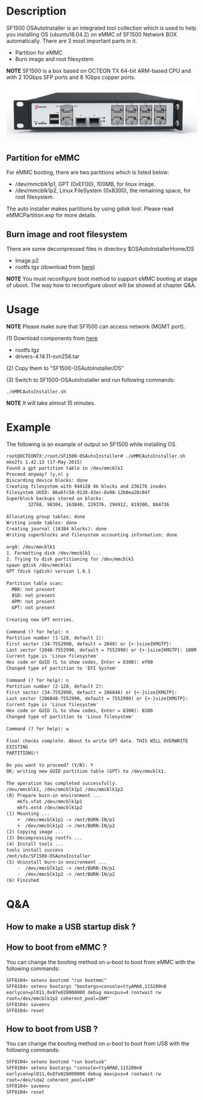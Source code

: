# Description

SF1500 OSAutoInstaller is an integrated tool collection which is used to help you installing OS (ubuntu16.04.2) on eMMC of SF1500 Network BOX automatically. There are 3 most important parts in it.

   - Partition for eMMC
   - Burn image and root filesystem

**NOTE** SF1500 is a box based on OCTEON TX 64-bit ARM-based CPU and with 2 10Gbps SFP ports and 8 1Gbps copper ports.

![](https://github.com/asterfusion/SF1500-OSAutoInstaller/blob/master/Docs/SF1500_front.jpg)  

## Partition for eMMC

For eMMC booting, there are two partitions which is listed below:

   - /dev/mmcblk1p1, GPT (0xEF00), 100MB, for linux image.
   - /dev/mmcblk1p2, Linux FileSystem (0x8300), the remaining space, for root filesystem.

The auto installer makes partitions by using gdisk tool. Please read eMMCPartition.exp for more details.

## Burn image and root filesystem

There are some decompressed files in directory $OSAutoInstallerHome/DS

   - Image.p2
   - rootfs.tgz (download from [here](https://pan.baidu.com/s/1mCLzS_yMgAO8Ex-AbbqOug "www.pan.baidu.com"))

**NOTE** You must reconfigure boot method to support eMMC booting at stage of uboot. The way how to reconfigure uboot will be showed at chapter Q&A.

# Usage

**NOTE** Please make sure that SF1500 can access network (MGMT port).

  (1) Download components from [here](https://pan.baidu.com/s/1mCLzS_yMgAO8Ex-AbbqOug "www.pan.baidu.com")

   - rootfs.tgz
   - drivers-4.14.11-svn258.tar

  (2) Copy them to "SF1500-OSAutoInstaller/DS"

  (3) Switch to SF1500-OSAutoInstaller and run following commands:

	./eMMCAutoInstaller.sh

**NOTE** It will take almost 15 minutes.

# Example
The following is an example of output on SF1500 while installing OS.

	root@OCTEONTX:/root/SF1500-OSAutoInstaller# ./eMMCAutoInstaller.sh
	mke2fs 1.42.13 (17-May-2015)
	Found a gpt partition table in /dev/mmcblk1
	Proceed anyway? (y,n) y
	Discarding device blocks: done                            
	Creating filesystem with 944128 4k blocks and 236176 inodes
	Filesystem UUID: 86a6fc58-9128-43ec-8a98-12b0ea28c84f
	Superblock backups stored on blocks: 
			32768, 98304, 163840, 229376, 294912, 819200, 884736

	Allocating group tables: done                            
	Writing inode tables: done                            
	Creating journal (16384 blocks): done
	Writing superblocks and filesystem accounting information: done 

	arg0: /dev/mmcblk1
	1. Formatting disk /dev/mmcblk1 ...
	2. Trying to disk partitioning for /dev/mmcblk1
	spawn gdisk /dev/mmcblk1
	GPT fdisk (gdisk) version 1.0.1

	Partition table scan:
	  MBR: not present
	  BSD: not present
	  APM: not present
	  GPT: not present

	Creating new GPT entries.

	Command (? for help): n
	Partition number (1-128, default 1): 
	First sector (34-7552990, default = 2048) or {+-}size{KMGTP}: 
	Last sector (2048-7552990, default = 7552990) or {+-}size{KMGTP}: 100M
	Current type is 'Linux filesystem'
	Hex code or GUID (L to show codes, Enter = 8300): ef00
	Changed type of partition to 'EFI System'

	Command (? for help): n
	Partition number (2-128, default 2): 
	First sector (34-7552990, default = 206848) or {+-}size{KMGTP}: 
	Last sector (206848-7552990, default = 7552990) or {+-}size{KMGTP}: 
	Current type is 'Linux filesystem'
	Hex code or GUID (L to show codes, Enter = 8300): 8300
	Changed type of partition to 'Linux filesystem'

	Command (? for help): w

	Final checks complete. About to write GPT data. THIS WILL OVERWRITE EXISTING
	PARTITIONS!!

	Do you want to proceed? (Y/N): Y
	OK; writing new GUID partition table (GPT) to /dev/mmcblk1.

	The operation has completed successfully.
	/dev/mmcblk1, /dev/mmcblk1p1 /dev/mmcblk1p2
	(0) Prepare burn-in environment ...
		mkfs.vfat /dev/mmcblk1p1
		mkfs.ext4 /dev/mmcblk1p2
	(1) Mounting ...
		+  /dev/mmcblk1p1 -> /mnt/BURN-IN/p1
		+  /dev/mmcblk1p2 -> /mnt/BURN-IN/p2
	(2) Copying image ...
	(3) Decompressing rootfs ...
	(4) Install tools ...
	tools install success
	/mnt/sdx/SF1500-OSAutoInstaller
	(5) Uninstall burn-in environment ...
		-  /dev/mmcblk1p1 -> /mnt/BURN-IN/p1
		-  /dev/mmcblk1p2 -> /mnt/BURN-IN/p2
	(6) Finished

# Q&A

## How to make a USB startup disk ?
<TODO>

## How to boot from eMMC ?
You can change the booting method on u-boot to boot from eMMC with the following commands:

	SFF8104> setenv bootcmd "run bootmmc"
	SFF8104> setenv bootargs "bootargs=console=ttyAMA0,115200n8 earlycon=pl011,0x87e028000000 debug maxcpus=4 rootwait rw root=/dev/mmcblk1p2 coherent_pool=16M"
	SFF8104> saveenv
	SFF8104> reset

## How to boot from USB ?
You can change the booting method on u-boot to boot from USB with the following commands:

	SFF8104> setenv bootcmd "run bootusb"
	SFF8104> setenv bootargs "console=ttyAMA0,115200n8 earlycon=pl011,0x87e028000000 debug maxcpus=4 rootwait rw root=/dev/sda2 coherent_pool=16M"
	SFF8104> saveenv
	SFF8104> reset

